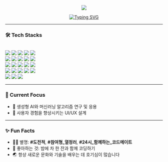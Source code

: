 <div>
<div align="center">
  <img src="https://capsule-render.vercel.app/api?type=Venom&color=gradient&customColorList=0,FAD6E7,F4C9FD,B188E2&height=200&section=header&text=Welcome+to+My+GitHub!&fontSize=50&fontColor=FFFFFF&animation=fadeIn" />
 
  [![Typing SVG](https://readme-typing-svg.demolab.com/?lines=안녕하세요👋;오늘도++열심히+개발+공부중👩‍💻;Shining+like+the+Sun☀️&center=true&color=FFB6C1)](https://git.io/typing-svg)
</div>

---
### 🛠️ Tech Stacks
<br> 
<img src="https://img.shields.io/badge/C-A8B9CC?style=for-the-badge&logo=C&logoColor=white">
<img src="https://img.shields.io/badge/Amazon AWS-232F3E?style=for-the-badge&logo=Amazon AWS&logoColor=white">
<img src="https://img.shields.io/badge/Figma-F24E1E?style=for-the-badge&logo=Figma&logoColor=white">
<img src="https://img.shields.io/badge/Git-F05032?style=for-the-badge&logo=Git&logoColor=white">
<img src="https://img.shields.io/badge/Github-181717?style=for-the-badge&logo=Github&logoColor=white">
<br/>
<img src="https://img.shields.io/badge/HTML5-E34F26?style=for-the-badge&logo=HTML5&logoColor=white">
<img src="https://img.shields.io/badge/Java-007396?style=for-the-badge&logo=Java&logoColor=white">
<img src="https://img.shields.io/badge/Javascript-F7DF1E?style=for-the-badge&logo=Javascript&logoColor=white">
<img src="https://img.shields.io/badge/MySQL-4479A1?style=for-the-badge&logo=MySQL&logoColor=white">
<img src="https://img.shields.io/badge/Oracle-F80000?style=for-the-badge&logo=Oracle&logoColor=white">
<br/>
<img src="https://img.shields.io/badge/PyTorch-EE4C2C?style=for-the-badge&logo=PyTorch&logoColor=white">
<img src="https://img.shields.io/badge/Python-3776AB?style=for-the-badge&logo=Python&logoColor=white">
<img src="https://img.shields.io/badge/React-61DAFB?style=for-the-badge&logo=React&logoColor=white">
<img src="https://img.shields.io/badge/ReactNative-61DAFB?style=for-the-badge&logo=React&logoColor=white">
<img src="https://img.shields.io/badge/Prettier-F7B93E?style=for-the-badge&logo=Prettier&logoColor=white">
<br/>
<img src="https://img.shields.io/badge/React Query-FF4154?style=for-the-badge&logo=React Query&logoColor=white">
<img src="https://img.shields.io/badge/Redux-764ABC?style=for-the-badge&logo=Redux&logoColor=white">
<img src="https://img.shields.io/badge/Spring-6DB33F?style=for-the-badge&logo=Spring&logoColor=white">
<img src="https://img.shields.io/badge/Spring Boot-6DB33F?style=for-the-badge&logo=Spring Boot&logoColor=white">
<img src="https://img.shields.io/badge/Tensorflow-FF6F00?style=for-the-badge&logo=Tensorflow&logoColor=white">
<br/>
<img src="https://img.shields.io/badge/Tailwind CSS-06B6D4?style=for-the-badge&logo=Tailwind CSS&logoColor=white">
<img src="https://img.shields.io/badge/Eslint-4B32C3?style=for-the-badge&logo=Eslint&logoColor=white">
<img src="https://img.shields.io/badge/Expo-000020?style=for-the-badge&logo=Expo&logoColor=white">

---

### 🌱 Current Focus
  - 🤖 생성형 AI와 머신러닝 알고리즘 연구 및 응용
  - 🎨 사용자 경험을 향상시키는 UI/UX 설계

---

### ✨ Fun Facts
  - 🧙‍♀️ 별명: **#도전적**, **#참여형_열정러**, **#24시_함께하는_코드메이트**
  - 🍵 좋아하는 것: 밤에 차 한 잔과 함께 코딩하기
  - 🌏 항상 새로운 문화와 기술을 배우는 데 호기심이 많습니다

</div>
